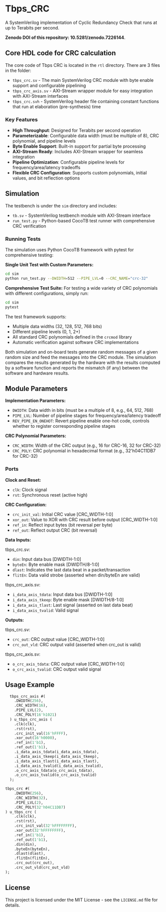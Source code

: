 # Tbps_CRC

A SystemVerilog implementation of Cyclic Redundancy Check that runs at up to Terabits per second.

**Zenodo DOI of this repository: 10.5281/zenodo.7226144**.

## Core HDL code for CRC calculation

The core code of Tbps CRC is located in the `rtl` directory. There are 3 files in the folder:

- `tbps_crc.sv` - The main SystemVerilog CRC module with byte enable support and configurable pipelining
- `tbps_crc_axis.sv` - AXI-Stream wrapper module for easy integration with AXI-Stream interfaces
- `tbps_crc.svh` - SystemVerilog header file containing constant functions that run at elaboration (pre-synthesis) time

### Key Features

- **High Throughput**: Designed for Terabits per second operation
- **Parameterizable**: Configurable data width (must be multiple of 8), CRC polynomial, and pipeline levels
- **Byte Enable Support**: Built-in support for partial byte processing
- **AXI-Stream Ready**: Includes AXI-Stream wrapper for seamless integration
- **Pipeline Optimization**: Configurable pipeline levels for frequency/area/latency tradeoffs
- **Flexible CRC Configuration**: Supports custom polynomials, initial values, and bit reflection options

## Simulation

The testbench is under the `sim` directory and includes:

- `tb.sv` - SystemVerilog testbench module with AXI-Stream interface
- `run_test.py` - Python-based CocoTB test runner with comprehensive CRC verification

### Running Tests

The simulation uses Python CocoTB framework with pytest for comprehensive testing:

**Single Unit Test with Custom Parameters:**
```bash
cd sim
python run_test.py --DWIDTH=512 --PIPE_LVL=0 --CRC_NAME="crc-32"
```

**Comprehensive Test Suite:**
For testing a wide variety of CRC polynomials with different configurations, simply run:
```bash
cd sim
pytest
```

The test framework supports:

- Multiple data widths (32, 128, 512, 768 bits)
- Different pipeline levels (0, 1, 2+)
- All standard CRC polynomials defined in the `crcmod` library
- Automatic verification against software CRC implementations

Both simulation and on-board tests generate random messages of a given random size and feed the messages into the CRC module. The simulation compares the results generated by the hardware with the results computed by a software function and reports the mismatch (if any) between the software and hardware results.

## Module Parameters

**Implementation Parameters:**

- `DWIDTH`: Data width in bits (must be a multiple of 8, e.g., 64, 512, 768)
- `PIPE_LVL`: Number of pipeline stages for frequency/area/latency tradeoff
- `REV_PIPE_EN_ONEHOT`: Revert pipeline enable one-hot code, controls whether to register corresponding pipeline stages

**CRC Polynomial Parameters:**

- `CRC_WIDTH`: Width of the CRC output (e.g., 16 for CRC-16, 32 for CRC-32)
- `CRC_POLY`: CRC polynomial in hexadecimal format (e.g., 32'h04C11DB7 for CRC-32)

### Ports

**Clock and Reset:**

- `clk`: Clock signal
- `rst`: Synchronous reset (active high)

**CRC Configuration:**

- `crc_init_val`: Initial CRC value [CRC_WIDTH-1:0]
- `xor_out`: Value to XOR with CRC result before output [CRC_WIDTH-1:0]
- `ref_in`: Reflect input bytes (bit reversal per byte)
- `ref_out`: Reflect output CRC (bit reversal)

**Data Inputs:**

tbps_crc.sv:
- `din`: Input data bus [DWIDTH-1:0]
- `byteEn`: Byte enable mask [DWIDTH/8-1:0]
- `dlast`: Indicates the last data beat in a packet/transaction
- `flitEn`: Data valid strobe (asserted when din/byteEn are valid)

tbps_crc_axis.sv:
- `i_data_axis_tdata`: Input data bus [DWIDTH-1:0]
- `i_data_axis_tkeep`: Byte enable mask [DWIDTH/8-1:0]
- `i_data_axis_tlast`: Last signal (asserted on last data beat)
- `i_data_axis_tvalid`: Valid signal

**Outputs:**

tbps_crc.sv:
- `crc_out`: CRC output value [CRC_WIDTH-1:0]
- `crc_out_vld`: CRC output valid (asserted when crc_out is valid)

tbps_crc_axis.sv:
- `o_crc_axis_tdata`: CRC output value [CRC_WIDTH-1:0]
- `o_crc_axis_tvalid`: CRC output valid signal


## Usage Example

```systemverilog
  tbps_crc_axis #(
    .DWIDTH(256),
    .CRC_WIDTH(16),
    .PIPE_LVL(2),
    .CRC_POLY(16'h1021)
  ) u_tbps_crc_axis (
    .clk(clk),
    .rst(rst),
    .crc_init_val(16'hFFFF),
    .xor_out(16'h0000),
    .ref_in(1'b1),
    .ref_out(1'b1),
    .i_data_axis_tdata(i_data_axis_tdata),
    .i_data_axis_tkeep(i_data_axis_tkeep),
    .i_data_axis_tlast(i_data_axis_tlast),
    .i_data_axis_tvalid(i_data_axis_tvalid),
    .o_crc_axis_tdata(o_crc_axis_tdata),
    .o_crc_axis_tvalid(o_crc_axis_tvalid)
  );
```

```systemverilog
tbps_crc #(
    .DWIDTH(256),
    .CRC_WIDTH(32),
    .PIPE_LVL(2),
    .CRC_POLY(32'h04C11DB7)
) u_tbps_crc (
    .clk(clk),
    .rst(rst),
    .crc_init_val(32'hFFFFFFFF),
    .xor_out(32'hFFFFFFFF),
    .ref_in(1'b1),
    .ref_out(1'b1),
    .din(din),
    .byteEn(byteEn),
    .dlast(dlast),
    .flitEn(flitEn),
    .crc_out(crc_out),
    .crc_out_vld(crc_out_vld)
);
```

## License

This project is licensed under the MIT License - see the `LICENSE.md` file for details.
